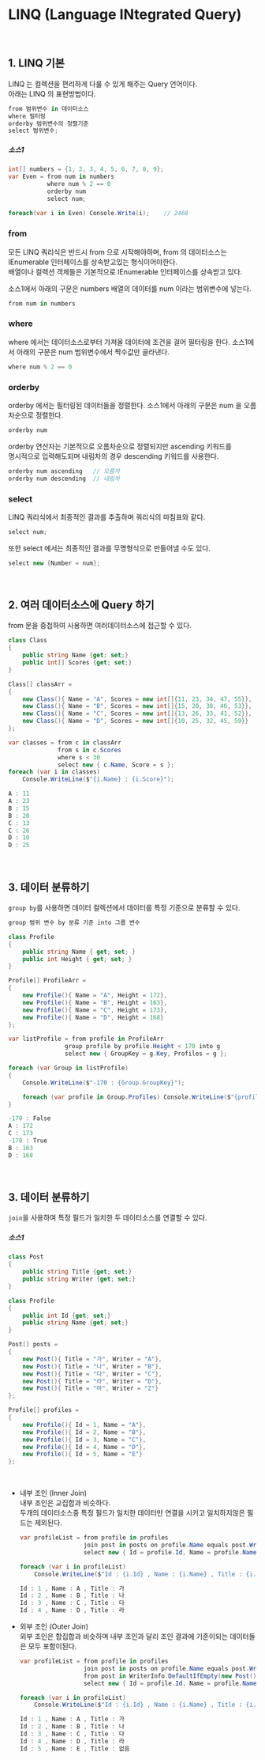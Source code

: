 # LINQ (Language INtegrated Query)

<br>

## 1. LINQ 기본

LINQ 는 컬렉션을 편리하게 다룰 수 있게 해주는 Query 언어이다.  
아래는 LINQ 의 표현방법이다.
```cs
from 범위변수 in 데이터소스
where 필터링
orderby 범위변수의 정렬기준
select 범위변수;

```

##### 소스1

```cs
int[] numbers = {1, 2, 3, 4, 5, 6, 7, 8, 9};
var Even = from num in numbers
           where num % 2 == 0
           orderby num
           select num;
           
foreach(var i in Even) Console.Write(i);    // 2468
```

### from

모든 LINQ 쿼리식은 반드시 from 으로 시작해야하며, from 의 데이터소스는  
IEnumerable<T> 인터페이스를 상속받고있는 형식이어야한다.  
배열이나 컬렉션 객체들은 기본적으로 IEnumerable<T> 인터페이스를 상속받고 있다.

소스1에서 아래의 구문은 numbers 배열의 데이터를 num 이라는 범위변수에 넣는다.
```cs
from num in numbers
```

### where

where 에서는 데이터소스로부터 가져올 데이터에 조건을 걸어 필터링을 한다.
소스1에서 아래의 구문은 num 범위변수에서 짝수값만 골라낸다.
```cs
where num % 2 == 0
```

### orderby

orderby 에서는 필터링된 데이터들을 정렬한다.
소스1에서 아래의 구문은 num 을 오름차순으로 정렬한다.
```cs
orderby num
```
orderby 연산자는 기본적으로 오름차순으로 정렬되지만 ascending 키워드를  
명시적으로 입력해도되며 내림차의 경우 descending 키워드를 사용한다.
```cs
orderby num ascending   // 오름차
orderby num descending  // 내림차
```

### select

LINQ 쿼리식에서 최종적인 결과를 추출하며 쿼리식의 마침표와 같다.
```cs
select num;
```
또한 select 에서는 최종적인 결과를 무명형식으로 만들어낼 수도 있다.
```cs
select new {Number = num};
```

<br>

## 2. 여러 데이터소스에 Query 하기

from 문을 중첩하여 사용하면 여러데이터소스에 접근할 수 있다.

```cs
class Class
{
    public string Name {get; set;}
    public int[] Scores {get; set;}
}

Class[] classArr = 
{
    new Class(){ Name = "A", Scores = new int[]{11, 23, 34, 47, 55}},
    new Class(){ Name = "B", Scores = new int[]{15, 20, 38, 46, 53}},
    new Class(){ Name = "C", Scores = new int[]{13, 26, 33, 41, 52}},
    new Class(){ Name = "D", Scores = new int[]{10, 25, 32, 45, 59}}
};

var classes = from c in classArr
              from s in c.Scores
              where s < 30
              select new { c.Name, Score = s };
foreach (var i in classes)
    Console.WriteLine($"{i.Name} : {i.Score}");
```
```cs
A : 11
A : 23
B : 15
B : 20
C : 13
C : 26
D : 10
D : 25
```

<br>

## 3. 데이터 분류하기

`group by`를 사용하면 데이터 컬렉션에서 데이터를 특정 기준으로 분류할 수 있다.
```cs
group 범위 변수 by 분류 기준 into 그룹 변수
```

```cs
class Profile
{
    public string Name { get; set; }
    public int Height { get; set; }
}

Profile[] ProfileArr =
{
    new Profile(){ Name = "A", Height = 172},
    new Profile(){ Name = "B", Height = 163},
    new Profile(){ Name = "C", Height = 173},
    new Profile(){ Name = "D", Height = 168}
};

var listProfile = from profile in ProfileArr
                group profile by profile.Height < 170 into g
                select new { GroupKey = g.Key, Profiles = g };

foreach (var Group in listProfile)
{
    Console.WriteLine($"-170 : {Group.GroupKey}");

    foreach (var profile in Group.Profiles) Console.WriteLine($"{profile.Name} : {profile.Height}");
}
```
```cs
-170 : False
A : 172
C : 173
-170 : True
B : 163
D : 168
```

<br>

## 3. 데이터 분류하기
`join`을 사용하여 특정 필드가 일치한 두 데이터소스를 연결할 수 있다.

##### 소스1
```cs
class Post
{
    public string Title {get; set;}
    public string Writer {get; set;}
}

class Profile
{
    public int Id {get; set;}
    public string Name {get; set;}
}

Post[] posts =
{
    new Post(){ Title = "가", Writer = "A"},
    new Post(){ Title = "나", Writer = "B"},
    new Post(){ Title = "다", Writer = "C"},
    new Post(){ Title = "라", Writer = "D"},
    new Post(){ Title = "마", Writer = "Z"}
};

Profile[] profiles =
{
    new Profile(){ Id = 1, Name = "A"},
    new Profile(){ Id = 2, Name = "B"},
    new Profile(){ Id = 3, Name = "C"},
    new Profile(){ Id = 4, Name = "D"},
    new Profile(){ Id = 5, Name = "E"}
};

```

<br>

- 내부 조인 (Inner Join)  
  내부 조인은 교집합과 비슷하다.  
  두개의 데이터소스중 특정 필드가 일치한 데이터만 연결을 시키고 일치하지않은 필드는 제외된다.

  ```cs
  var profileList = from profile in profiles
                    join post in posts on profile.Name equals post.Writer
                    select new { Id = profile.Id, Name = profile.Name, Title = post.Title };

  foreach (var i in profileList)
      Console.WriteLine($"Id : {i.Id} , Name : {i.Name} , Title : {i.Title}");
  ```
  ```cs
  Id : 1 , Name : A , Title : 가
  Id : 2 , Name : B , Title : 나
  Id : 3 , Name : C , Title : 다
  Id : 4 , Name : D , Title : 라
  ```

- 외부 조인 (Outer Join)  
  외부 조인은 합집합과 비슷하며 내부 조인과 달리 조인 결과에 기준이되는 데이터들은 모두 포함이된다.
  ```cs
  var profileList = from profile in profiles
                    join post in posts on profile.Name equals post.Writer into WriterInfo
                    from post in WriterInfo.DefaultIfEmpty(new Post() { Title = "없음"})
                    select new { Id = profile.Id, Name = profile.Name, Title = post.Title };

  foreach (var i in profileList)
      Console.WriteLine($"Id : {i.Id} , Name : {i.Name} , Title : {i.Title}");
  ```
  ```cs
  Id : 1 , Name : A , Title : 가
  Id : 2 , Name : B , Title : 나
  Id : 3 , Name : C , Title : 다
  Id : 4 , Name : D , Title : 라
  Id : 5 , Name : E , Title : 없음
  ```